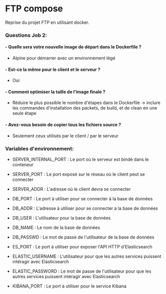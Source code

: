 # FTP compose

Reprise du projet FTP en utilisant docker.

### Questions Job 2:

#### - Quelle sera votre nouvelle image de départ dans le Dockerfile ?
- Alpine pour démarrer avec un environnement légé
#### - Est-ce la même pour le client et le serveur ?
- Oui
#### - Comment optimiser la taille de l’image finale ?
- Réduire le plus possible le nombre d'étapes dans le Dockerfile -> inclure les commandes d'installation des packets, de build, et de clean en une seule étape
#### - Avez-vous besoin de copier tous les fichiers source ?
- Seulement ceux utilisés par le client / par le serveur

### Variables d'environnement:

- SERVER_INTERNAL_PORT : Le port où le serveur est bindé dans le conteneur
- SERVER_PORT : Le port exposé sur le réseau où le client peut se connecter
- SERVER_ADDR : L'adresse où le client devra se connecter

- DB_PORT : Le port à utiliser pour se connecter à la base de données
- DB_ADDR : L'adresse à utiliser pour se connecter à la base de données
- DB_USER : L'utilisateur pour la base de données
- DB_NAME : Le nom de la base de données
- DB_PASSWD : Le mot de passe de l'utilisateur de la base de données

- ES_PORT : Le port à utiliser pour exposer l'API HTTP d'Elasticsearch
- ELASTIC_USERNAME : L'utilisateur pour que les autres services puissent intéragir avec Elasticsearch
- ELASTIC_PASSWORD : Le mot de passe de l'utilisateur pour que les autres services puissent intéragir avec Elasticsearch
- KIBANA_PORT : Le port à utiliser pour le service Kibana
